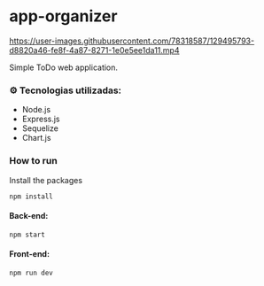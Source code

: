 # app-organizer

https://user-images.githubusercontent.com/78318587/129495793-d8820a46-fe8f-4a87-8271-1e0e5ee1da11.mp4


Simple ToDo web application.

### :gear: Tecnologias utilizadas:
* Node.js
* Express.js
* Sequelize
* Chart.js
### How to run
Install the packages
```
npm install
```
#### Back-end:
```
npm start
```
#### Front-end:
```
npm run dev
```
